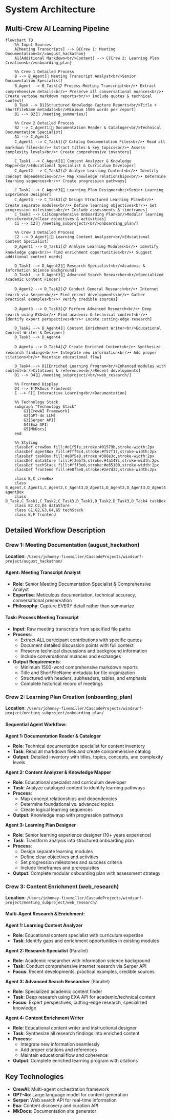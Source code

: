 # System Architecture

## Multi-Crew AI Learning Pipeline

```mermaid
flowchart TD
    %% Input Sources
    A[Meeting Transcripts] --> B{Crew 1: Meeting Documentation<br/>august_hackathon}
    A1[Additional Markdown<br/>Content] --> C{Crew 2: Learning Plan Creation<br/>onboarding_plan}
    
    %% Crew 1 Detailed Process
    B --> B_Agent[🤖 Meeting Transcript Analyst<br/>Senior Documentation Specialist]
    B_Agent --> B_Task[📋 Process Meeting Transcript<br/>• Extract comprehensive details<br/>• Preserve all conversational nuances<br/>• Create verbose markdown reports<br/>• Include quotes & technical context]
    B_Task --> B1[Structured Knowledge Capture Reports<br/>Title + ShortFileName metadata<br/>Minimum 1500 words per report]
    B1 --> B2[📁 /meeting_summaries/]
    
    %% Crew 2 Detailed Process
    B2 --> C_Agent1[🤖 Documentation Reader & Cataloger<br/>Technical Documentation Specialist]
    A1 --> C_Agent1
    C_Agent1 --> C_Task1[📋 Catalog Documentation Files<br/>• Read all markdown files<br/>• Extract titles & key topics<br/>• Assess complexity levels<br/>• Create comprehensive inventory]
    
    C_Task1 --> C_Agent2[🤖 Content Analyzer & Knowledge Mapper<br/>Educational Specialist & Curriculum Developer]
    C_Agent2 --> C_Task2[📋 Analyze Learning Content<br/>• Identify concept dependencies<br/>• Map knowledge relationships<br/>• Determine learning sequences<br/>• Create progression pathways]
    
    C_Task2 --> C_Agent3[🤖 Learning Plan Designer<br/>Senior Learning Experience Designer]
    C_Agent3 --> C_Task3[📋 Design Structured Learning Plan<br/>• Create separate modules<br/>• Define learning objectives<br/>• Set progression milestones<br/>• Include assessments & timeframes]
    C_Task3 --> C1[Comprehensive Onboarding Plan<br/>Modular learning structure<br/>Clear objectives & activities]
    C1 --> C2[📁 /meeting_subproject/<br/>onboarding_plan/]
    
    %% Crew 3 Detailed Process
    C2 --> D_Agent1[🤖 Learning Content Analyzer<br/>Educational Content Specialist]
    D_Agent1 --> D_Task1[📋 Analyze Learning Modules<br/>• Identify knowledge gaps<br/>• Find enrichment opportunities<br/>• Suggest additional content needs]
    
    D_Task1 --> D_Agent2[🤖 Research Specialist<br/>Academic & Information Science Background]
    D_Task1 --> D_Agent3[🤖 Advanced Search Researcher<br/>Specialized Academic Content Finder]
    
    D_Agent2 --> D_Task2[📋 Conduct General Research<br/>• Internet search via Serper<br/>• Find recent developments<br/>• Gather practical examples<br/>• Verify credible sources]
    
    D_Agent3 --> D_Task3[📋 Perform Advanced Research<br/>• Deep search using EXA<br/>• Find academic & technical content<br/>• Identify expert perspectives<br/>• Locate cutting-edge research]
    
    D_Task2 --> D_Agent4[🤖 Content Enrichment Writer<br/>Educational Content Writer & Designer]
    D_Task3 --> D_Agent4
    
    D_Agent4 --> D_Task4[📋 Create Enriched Content<br/>• Synthesize research findings<br/>• Integrate new information<br/>• Add proper citations<br/>• Maintain educational flow]
    
    D_Task4 --> D1[Enriched Learning Program<br/>Enhanced modules with context<br/>Citations & references<br/>Recent developments]
    D1 --> D4[📁 /meeting_subproject/<br/>web_research/]
    
    %% Frontend Display
    D4 --> E[MkDocs Frontend]
    E --> F[📖 Interactive Learning<br/>Documentation]
    
    %% Technology Stack
    subgraph "Technology Stack"
        G1[CrewAI Framework]
        G2[GPT-4o LLM]
        G3[Serper API]
        G4[Exa API]
        G5[MkDocs]
    end
    
    %% Styling
    classDef crewBox fill:#e1f5fe,stroke:#01579b,stroke-width:2px
    classDef agentBox fill:#fff9c4,stroke:#f57f17,stroke-width:2px
    classDef taskBox fill:#e8f5e8,stroke:#388e3c,stroke-width:2px
    classDef dataStore fill:#f3e5f5,stroke:#4a148c,stroke-width:2px
    classDef techStack fill:#fff3e0,stroke:#e65100,stroke-width:2px
    classDef frontend fill:#e8f5e8,stroke:#2e7d32,stroke-width:2px
    
    class B,C crewBox
    class B_Agent,C_Agent1,C_Agent2,C_Agent3,D_Agent1,D_Agent2,D_Agent3,D_Agent4 agentBox
    class B_Task,C_Task1,C_Task2,C_Task3,D_Task1,D_Task2,D_Task3,D_Task4 taskBox
    class B2,C2,D4 dataStore
    class G1,G2,G3,G4,G5 techStack
    class E,F frontend
```

## Detailed Workflow Description

### Crew 1: Meeting Documentation (august_hackathon)
**Location**: `/Users/johnney-fivemiller/CascadeProjects/windsurf-project/august_hackathon/`

#### Agent: Meeting Transcript Analyst
- **Role**: Senior Meeting Documentation Specialist & Comprehensive Analyst
- **Expertise**: Meticulous documentation, technical accuracy, conversational preservation
- **Philosophy**: Capture EVERY detail rather than summarize

#### Task: Process Meeting Transcript
- **Input**: Raw meeting transcripts from specified file paths
- **Process**: 
  - Extract ALL participant contributions with specific quotes
  - Document detailed discussion points with full context
  - Preserve technical discussions and background information
  - Include conversational nuances and exchanges
- **Output Requirements**:
  - Minimum 1500-word comprehensive markdown reports
  - Title and ShortFileName metadata for file organization
  - Structured with headers, subheaders, tables, and emphasis
  - Complete historical record of meetings

### Crew 2: Learning Plan Creation (onboarding_plan)
**Location**: `/Users/johnney-fivemiller/CascadeProjects/windsurf-project/meeting_subproject/onboarding_plan/`

#### Sequential Agent Workflow:

**Agent 1: Documentation Reader & Cataloger**
- **Role**: Technical documentation specialist for content inventory
- **Task**: Read all markdown files and create comprehensive catalog
- **Output**: Detailed inventory with titles, topics, concepts, and complexity levels

**Agent 2: Content Analyzer & Knowledge Mapper**  
- **Role**: Educational specialist and curriculum developer
- **Task**: Analyze cataloged content to identify learning pathways
- **Process**:
  - Map concept relationships and dependencies
  - Determine foundational vs. advanced topics
  - Create logical learning sequences
- **Output**: Knowledge map with progression pathways

**Agent 3: Learning Plan Designer**
- **Role**: Senior learning experience designer (10+ years experience)
- **Task**: Transform analysis into structured onboarding plan
- **Process**:
  - Design separate learning modules
  - Define clear objectives and activities
  - Set progression milestones and success criteria
  - Include timeframes and prerequisites
- **Output**: Complete modular onboarding plan with assessment strategy

### Crew 3: Content Enrichment (web_research)
**Location**: `/Users/johnney-fivemiller/CascadeProjects/windsurf-project/meeting_subproject/web_research/`

#### Multi-Agent Research & Enrichment:

**Agent 1: Learning Content Analyzer**
- **Role**: Educational content specialist with curriculum expertise
- **Task**: Identify gaps and enrichment opportunities in existing modules

**Agent 2: Research Specialist** (Parallel)
- **Role**: Academic researcher with information science background
- **Task**: Conduct comprehensive internet research via Serper API
- **Focus**: Recent developments, practical examples, credible sources

**Agent 3: Advanced Search Researcher** (Parallel)
- **Role**: Specialized academic content finder
- **Task**: Deep research using EXA API for academic/technical content
- **Focus**: Expert perspectives, cutting-edge research, specialized knowledge

**Agent 4: Content Enrichment Writer**
- **Role**: Educational content writer and instructional designer
- **Task**: Synthesize all research findings into enriched content
- **Process**:
  - Integrate new information seamlessly
  - Add proper citations and references
  - Maintain educational flow and coherence
- **Output**: Complete enriched learning program with citations

## Key Technologies
- **CrewAI**: Multi-agent orchestration framework
- **GPT-4o**: Large language model for content generation
- **Serper**: Web search API for real-time information
- **Exa**: Content discovery and curation API
- **MkDocs**: Documentation site generator